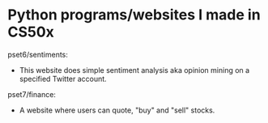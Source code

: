 # Python programs/websites I made in CS50x


pset6/sentiments:
  - This website does simple sentiment analysis aka opinion mining on a specified Twitter account.
  
 pset7/finance:
  - A website where users can quote, "buy" and "sell" stocks. 

